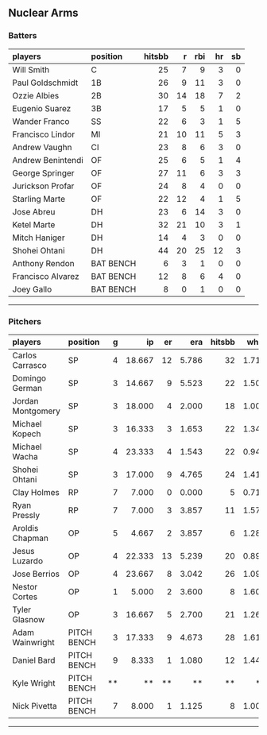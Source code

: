 ## Nuclear Arms

### Batters

 
|players           |position  | hitsbb|  r| rbi| hr| sb| 
|:-----------------|:---------|------:|--:|---:|--:|--:| 
|Will Smith        |C         |     25|  7|   9|  3|  0| 
|Paul Goldschmidt  |1B        |     26|  9|  11|  3|  0| 
|Ozzie Albies      |2B        |     30| 14|  18|  7|  2| 
|Eugenio Suarez    |3B        |     17|  5|   5|  1|  0| 
|Wander Franco     |SS        |     22|  6|   3|  1|  5| 
|Francisco Lindor  |MI        |     21| 10|  11|  5|  3| 
|Andrew Vaughn     |CI        |     23|  8|   6|  3|  0| 
|Andrew Benintendi |OF        |     25|  6|   5|  1|  4| 
|George Springer   |OF        |     27| 11|   6|  3|  3| 
|Jurickson Profar  |OF        |     24|  8|   4|  0|  0| 
|Starling Marte    |OF        |     22| 12|   4|  1|  5| 
|Jose Abreu        |DH        |     23|  6|  14|  3|  0| 
|Ketel Marte       |DH        |     32| 21|  10|  3|  1| 
|Mitch Haniger     |DH        |     14|  4|   3|  0|  0| 
|Shohei Ohtani     |DH        |     44| 20|  25| 12|  3| 
|Anthony Rendon    |BAT BENCH |      6|  3|   1|  0|  0| 
|Francisco Alvarez |BAT BENCH |     12|  8|   6|  4|  0| 
|Joey Gallo        |BAT BENCH |      8|  0|   1|  0|  0| 


* * *

### Pitchers

 
|players           |position    |  g|     ip| er|   era| hitsbb|  whip| so|  w| sv| 
|:-----------------|:-----------|--:|------:|--:|-----:|------:|-----:|--:|--:|--:| 
|Carlos Carrasco   |SP          |  4| 18.667| 12| 5.786|     32| 1.714| 13|  1|  0| 
|Domingo German    |SP          |  3| 14.667|  9| 5.523|     22| 1.500| 12|  1|  0| 
|Jordan Montgomery |SP          |  3| 18.000|  4| 2.000|     18| 1.000| 18|  1|  0| 
|Michael Kopech    |SP          |  3| 16.333|  3| 1.653|     22| 1.347| 19|  0|  0| 
|Michael Wacha     |SP          |  4| 23.333|  4| 1.543|     22| 0.943| 20|  2|  0| 
|Shohei Ohtani     |SP          |  3| 17.000|  9| 4.765|     24| 1.412| 15|  1|  0| 
|Clay Holmes       |RP          |  7|  7.000|  0| 0.000|      5| 0.714|  9|  1|  3| 
|Ryan Pressly      |RP          |  7|  7.000|  3| 3.857|     11| 1.571|  7|  1|  2| 
|Aroldis Chapman   |OP          |  5|  4.667|  2| 3.857|      6| 1.286| 12|  1|  0| 
|Jesus Luzardo     |OP          |  4| 22.333| 13| 5.239|     20| 0.896| 24|  2|  0| 
|Jose Berrios      |OP          |  4| 23.667|  8| 3.042|     26| 1.099| 17|  2|  0| 
|Nestor Cortes     |OP          |  1|  5.000|  2| 3.600|      8| 1.600|  6|  1|  0| 
|Tyler Glasnow     |OP          |  3| 16.667|  5| 2.700|     21| 1.260| 18|  2|  0| 
|Adam Wainwright   |PITCH BENCH |  3| 17.333|  9| 4.673|     28| 1.615|  8|  1|  0| 
|Daniel Bard       |PITCH BENCH |  9|  8.333|  1| 1.080|     12| 1.440| 10|  2|  0| 
|Kyle Wright       |PITCH BENCH | **|     **| **|    **|     **|    **| **| **| **| 
|Nick Pivetta      |PITCH BENCH |  7|  8.000|  1| 1.125|      8| 1.000|  9|  1|  0| 


* * *



